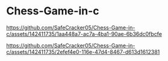 # Chess-Game-in-c


https://github.com/SafeCracker05/Chess-Game-in-c/assets/142411735/1aa448a7-ac7a-4ba1-90ae-6b36dc0fbcfe




https://github.com/SafeCracker05/Chess-Game-in-c/assets/142411735/2efef4e0-116e-47d4-8467-d613d1612381

